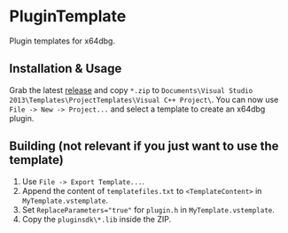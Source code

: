 # PluginTemplate

Plugin templates for x64dbg.

## Installation & Usage

Grab the latest [release](https://github.com/x64dbg/PluginTemplate/releases/latest) and copy `*.zip` to `Documents\Visual Studio 2013\Templates\ProjectTemplates\Visual C++ Project\`. You can now use `File -> New -> Project...` and select a template to create an x64dbg plugin.

## Building (not relevant if you just want to use the template)

1. Use `File -> Export Template...`.
2. Append the content of `templatefiles.txt` to `<TemplateContent>` in `MyTemplate.vstemplate`.
3. Set `ReplaceParameters="true"` for `plugin.h` in `MyTemplate.vstemplate`.
3. Copy the `pluginsdk\*.lib` inside the ZIP.
